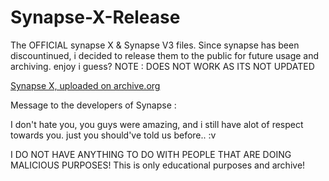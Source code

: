 # Synapse-X-Release
The OFFICIAL synapse X &amp; Synapse V3 files. Since synapse has been discountinued, i decided to release them to the public for future usage and archiving. enjoy i guess? NOTE : DOES NOT WORK AS ITS NOT UPDATED

[Synapse X, uploaded on archive.org](https://archive.org/details/synapse-x)

Message to the developers of Synapse :

I don't hate you, you guys were amazing, and i still have alot of respect towards you. just you should've told us before.. :v 

I DO NOT HAVE ANYTHING TO DO WITH PEOPLE THAT ARE DOING MALICIOUS PURPOSES!
This is only educational purposes and archive!
